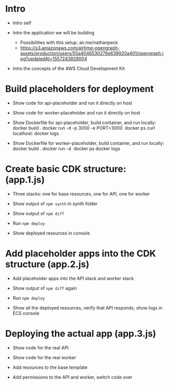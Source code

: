 # Intro

- Intro self

- Intro the application we will be building

  - Possibilities with this setup: air.me/nathanpeck
  - https://s3.amazonaws.com/airtime-opengraph-assets/production/users/55a4046530276e639920a401/opengraph.jpg?updatedAt=1557243929004

- Intro the concepts of the AWS Cloud Development Kit

# Build placeholders for deployment

- Show code for api-placeholder and run it directly on host

- Show code for worker-placeholder and run it directly on host

- Show Dockerfile for api-placeholder, build container, and run locally:
    docker build .
    docker run -d -p 3000 -e PORT=3000 <image ID from previous statement>
    docker ps
    curl localhost:<randomly assigned port>
    docker logs <container name>

- Show Dockerfile for worker-placeholder, build container, and run locally:
    docker build .
    docker run -d <image ID from previous statement>
    docker ps
    docker logs <container name>

# Create basic CDK structure: (app.1.js)

- Three stacks: one for base resources, one for API, one for worker

- Show output of `npm synth` in synth folder

- Show output of `npm diff`

- Run `npm deploy`

- Show deployed resources in console

# Add placeholder apps into the CDK structure (app.2.js)

- Add placeholder apps into the API stack and worker stack

- Show output of `npm diff` again

- Run `npm deploy`

- Show all the deployed resources, verify that API responds, show logs in ECS console

# Deploying the actual app (app.3.js)

- Show code for the real API

- Show code for the real worker

- Add resources to the base template

- Add permissions to the API and worker, switch code over
